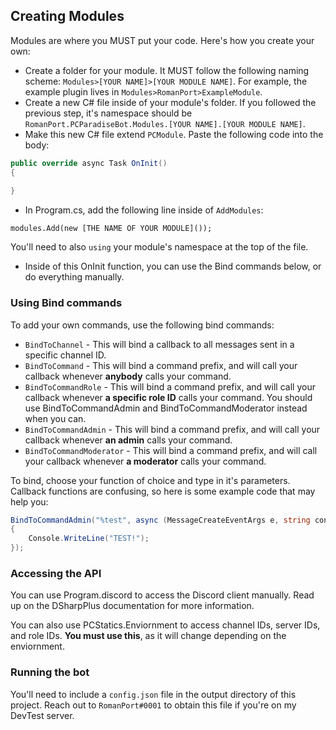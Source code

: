 ﻿## Creating Modules
Modules are where you MUST put your code. Here's how you create your own:

* Create a folder for your module. It MUST follow the following naming scheme: ``Modules>[YOUR NAME]>[YOUR MODULE NAME]``. For example, the example plugin lives in ``Modules>RomanPort>ExampleModule``.
* Create a new C# file inside of your module's folder. If you followed the previous step, it's namespace should be ``RomanPort.PCParadiseBot.Modules.[YOUR NAME].[YOUR MODULE NAME]``.
* Make this new C# file extend ``PCModule``. Paste the following code into the body:
```c#
public override async Task OnInit()
{
            
}
```
* In Program.cs, add the following line inside of ``AddModules``:
```
modules.Add(new [THE NAME OF YOUR MODULE]());
```
You'll need to also ``using`` your module's namespace at the top of the file.
* Inside of this OnInit function, you can use the Bind commands below, or do everything manually.

### Using Bind commands
To add your own commands, use the following bind commands:

* ``BindToChannel`` - This will bind a callback to all messages sent in a specific channel ID.
* ``BindToCommand`` - This will bind a command prefix, and will call your callback whenever **anybody** calls your command.
* ``BindToCommandRole`` - This will bind a command prefix, and will call your callback whenever **a specific role ID** calls your command. You should use BindToCommandAdmin and BindToCommandModerator instead when you can.
* ``BindToCommandAdmin`` - This will bind a command prefix, and will call your callback whenever **an admin** calls your command.
* ``BindToCommandModerator`` - This will bind a command prefix, and will call your callback whenever **a moderator** calls your command.

To bind, choose your function of choice and type in it's parameters. Callback functions are confusing, so here is some example code that may help you:

```c#
BindToCommandAdmin("%test", async (MessageCreateEventArgs e, string content, string[] args) =>
{
    Console.WriteLine("TEST!");
});
```

### Accessing the API
You can use Program.discord to access the Discord client manually. Read up on the DSharpPlus documentation for more information.

You can also use PCStatics.Enviornment to access channel IDs, server IDs, and role IDs. __**You must use this**__, as it will change depending on the enviornment.

### Running the bot
You'll need to include a ``config.json`` file in the output directory of this project. Reach out to ``RomanPort#0001`` to obtain this file if you're on my DevTest server.